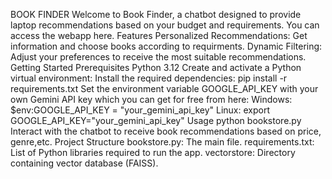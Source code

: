 BOOK FINDER
Welcome to Book Finder, a chatbot designed to provide laptop recommendations based on your budget and requirements. You can access the webapp here.
Features
Personalized Recommendations: Get information and choose books according to requirments.
Dynamic Filtering: Adjust your preferences to receive the most suitable recommendations.
Getting Started
Prerequisites
Python 3.12
Create and activate a Python virtual environment:
Install the required dependencies:
pip install -r requirements.txt
Set the environment variable GOOGLE_API_KEY with your own Gemini API key which you can get for free from here:
Windows:
$env:GOOGLE_API_KEY = "your_gemini_api_key"
Linux:
export GOOGLE_API_KEY="your_gemini_api_key"
Usage
python bookstore.py
Interact with the chatbot to receive book recommendations based on price, genre,etc.
Project Structure
bookstore.py: The main file.
requirements.txt: List of Python libraries required to run the app.
vectorstore: Directory containing vector database (FAISS).


